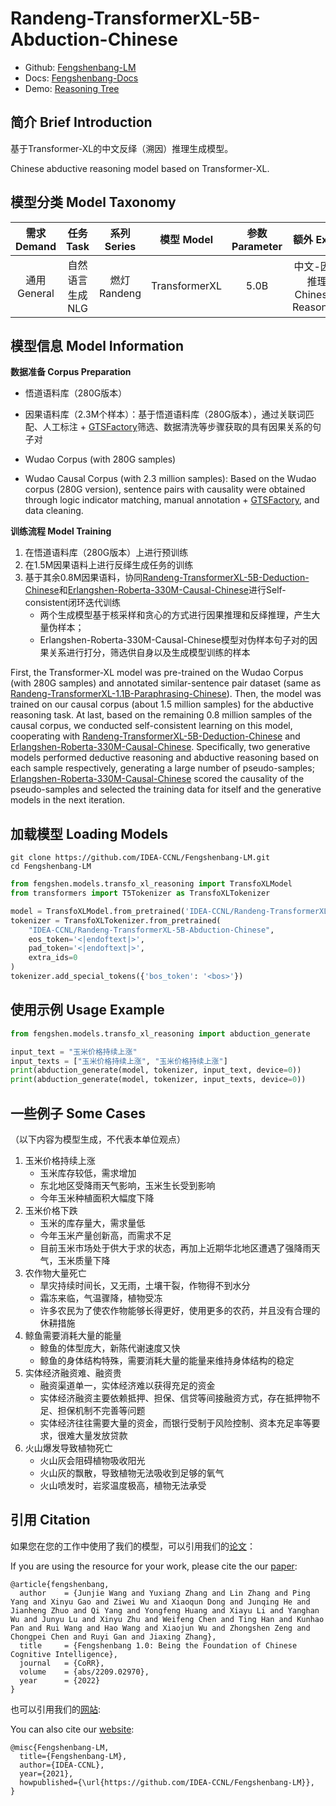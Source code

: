 # Randeng-TransformerXL-5B-Abduction-Chinese

- Github: [Fengshenbang-LM](https://github.com/IDEA-CCNL/Fengshenbang-LM)
- Docs: [Fengshenbang-Docs](https://fengshenbang-doc.readthedocs.io/)
- Demo: [Reasoning Tree](https://idea.edu.cn/ccnl-act/reasoning/)

## 简介 Brief Introduction

基于Transformer-XL的中文反绎（溯因）推理生成模型。

Chinese abductive reasoning model based on Transformer-XL.

## 模型分类 Model Taxonomy

|  需求 Demand  | 任务 Task       | 系列 Series      | 模型 Model    | 参数 Parameter | 额外 Extra |
|  :----:  | :----:  | :----:  | :----:  | :----:  | :----:  |
| 通用 General | 自然语言生成 NLG | 燃灯 Randeng | TransformerXL |      5.0B      |     中文-因果推理 Chinese-Reasoning    |

## 模型信息 Model Information

**数据准备 Corpus Preparation**

* 悟道语料库（280G版本）
* 因果语料库（2.3M个样本）：基于悟道语料库（280G版本），通过关联词匹配、人工标注 + [GTSFactory](https://gtsfactory.com/)筛选、数据清洗等步骤获取的具有因果关系的句子对

* Wudao Corpus (with 280G samples) 
* Wudao Causal Corpus (with 2.3 million samples): Based on the Wudao corpus (280G version), sentence pairs with causality were obtained through logic indicator matching, manual annotation + [GTSFactory](https://gtsfactory.com/), and data cleaning.

**训练流程 Model Training**
1. 在悟道语料库（280G版本）上进行预训练
2. 在1.5M因果语料上进行反绎生成任务的训练
3. 基于其余0.8M因果语料，协同[Randeng-TransformerXL-5B-Deduction-Chinese](https://huggingface.co/IDEA-CCNL/Randeng-TransformerXL-5B-Deduction-Chinese)和[Erlangshen-Roberta-330M-Causal-Chinese](https://huggingface.co/IDEA-CCNL/Erlangshen-Roberta-330M-Causal-Chinese)进行Self-consistent闭环迭代训练
    * 两个生成模型基于核采样和贪心的方式进行因果推理和反绎推理，产生大量伪样本；
    * Erlangshen-Roberta-330M-Causal-Chinese模型对伪样本句子对的因果关系进行打分，筛选供自身以及生成模型训练的样本

First, the Transformer-XL model was pre-trained on the Wudao Corpus (with 280G samples) and annotated similar-sentence pair dataset (same as [Randeng-TransformerXL-1.1B-Paraphrasing-Chinese](https://huggingface.co/IDEA-CCNL/Randeng-TransformerXL-1.1B-Paraphrasing-Chinese)).
Then, the model was trained on our causal corpus (about 1.5 million samples) for the abductive reasoning task.
At last, based on the remaining 0.8 million samples of the causal corpus, we conducted self-consistent learning on this model, cooperating with [Randeng-TransformerXL-5B-Deduction-Chinese](https://huggingface.co/IDEA-CCNL/Randeng-TransformerXL-5B-Deduction-Chinese) and [Erlangshen-Roberta-330M-Causal-Chinese](https://huggingface.co/IDEA-CCNL/Erlangshen-Roberta-330M-Causal-Chinese).
Specifically, two generative models performed deductive reasoning and abductive reasoning based on each sample respectively, generating a large number of pseudo-samples; [Erlangshen-Roberta-330M-Causal-Chinese](https://huggingface.co/IDEA-CCNL/Erlangshen-Roberta-330M-Causal-Chinese) scored the causality of the pseudo-samples and selected the training data for itself and the generative models in the next iteration.

## 加载模型 Loading Models

```shell
git clone https://github.com/IDEA-CCNL/Fengshenbang-LM.git
cd Fengshenbang-LM
```

```python 
from fengshen.models.transfo_xl_reasoning import TransfoXLModel
from transformers import T5Tokenizer as TransfoXLTokenizer

model = TransfoXLModel.from_pretrained('IDEA-CCNL/Randeng-TransformerXL-5B-Abduction-Chinese')
tokenizer = TransfoXLTokenizer.from_pretrained(
    "IDEA-CCNL/Randeng-TransformerXL-5B-Abduction-Chinese",
    eos_token='<|endoftext|>',
    pad_token='<|endoftext|>',
    extra_ids=0
)
tokenizer.add_special_tokens({'bos_token': '<bos>'})
```

## 使用示例 Usage Example

```python 
from fengshen.models.transfo_xl_reasoning import abduction_generate

input_text = "玉米价格持续上涨"
input_texts = ["玉米价格持续上涨", "玉米价格持续上涨"]
print(abduction_generate(model, tokenizer, input_text, device=0))
print(abduction_generate(model, tokenizer, input_texts, device=0))
```

## 一些例子 Some Cases

（以下内容为模型生成，不代表本单位观点）

1. 玉米价格持续上涨
    - 玉米库存较低，需求增加
    - 东北地区受降雨天气影响，玉米生长受到影响
    - 今年玉米种植面积大幅度下降
2. 玉米价格下跌
    - 玉米的库存量大，需求量低
    - 今年玉米产量创新高，而需求不足
    - 目前玉米市场处于供大于求的状态，再加上近期华北地区遭遇了强降雨天气，玉米质量下降
3. 农作物大量死亡
    - 旱灾持续时间长，又无雨，土壤干裂，作物得不到水分
    - 霜冻来临，气温骤降，植物受冻
    - 许多农民为了使农作物能够长得更好，使用更多的农药，并且没有合理的休耕措施
4. 鲸鱼需要消耗大量的能量
    - 鲸鱼的体型庞大，新陈代谢速度又快
    - 鲸鱼的身体结构特殊，需要消耗大量的能量来维持身体结构的稳定
5. 实体经济融资难、融资贵
    - 融资渠道单一，实体经济难以获得充足的资金
    - 实体经济融资主要依赖抵押、担保、信贷等间接融资方式，存在抵押物不足、担保机制不完善等问题
    - 实体经济往往需要大量的资金，而银行受制于风险控制、资本充足率等要求，很难大量发放贷款
6. 火山爆发导致植物死亡
    - 火山灰会阻碍植物吸收阳光
    - 火山灰的飘散，导致植物无法吸收到足够的氧气
    - 火山喷发时，岩浆温度极高，植物无法承受

## 引用 Citation

如果您在您的工作中使用了我们的模型，可以引用我们的[论文](https://arxiv.org/abs/2209.02970)：

If you are using the resource for your work, please cite the our [paper](https://arxiv.org/abs/2209.02970):

```text
@article{fengshenbang,
  author    = {Junjie Wang and Yuxiang Zhang and Lin Zhang and Ping Yang and Xinyu Gao and Ziwei Wu and Xiaoqun Dong and Junqing He and Jianheng Zhuo and Qi Yang and Yongfeng Huang and Xiayu Li and Yanghan Wu and Junyu Lu and Xinyu Zhu and Weifeng Chen and Ting Han and Kunhao Pan and Rui Wang and Hao Wang and Xiaojun Wu and Zhongshen Zeng and Chongpei Chen and Ruyi Gan and Jiaxing Zhang},
  title     = {Fengshenbang 1.0: Being the Foundation of Chinese Cognitive Intelligence},
  journal   = {CoRR},
  volume    = {abs/2209.02970},
  year      = {2022}
}
```

也可以引用我们的[网站](https://github.com/IDEA-CCNL/Fengshenbang-LM/):

You can also cite our [website](https://github.com/IDEA-CCNL/Fengshenbang-LM/):

```text
@misc{Fengshenbang-LM,
  title={Fengshenbang-LM},
  author={IDEA-CCNL},
  year={2021},
  howpublished={\url{https://github.com/IDEA-CCNL/Fengshenbang-LM}},
}
```
